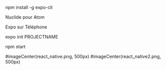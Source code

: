 npm install -g expo-cli

Nuclide pour Atom

Expo sur Téléphone

expo init PROJECTNAME

npm start

#imageCenter(react_native.png, 500px)
#imageCenter(react_native2.png, 500px)
